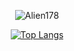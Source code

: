 <div align="cener">
<div align="center">

![Alien178](https://github-readme-stats.vercel.app/api?username=Alien178&count_private=true&show_icons=true&hide_border=0&theme=dracula&hide=contribs,issues,prs&show_icons=1)

[![Top Langs](https://github-readme-stats.vercel.app/api/top-langs/?username=Alien178&layout=compact&&bg_color=30,e96443,904e95&title_color=fff&text_color=fff&langs_count=8&theme=Gradient)](https://github.com/Alien178/github-readme-stats)


</div>
</div>
